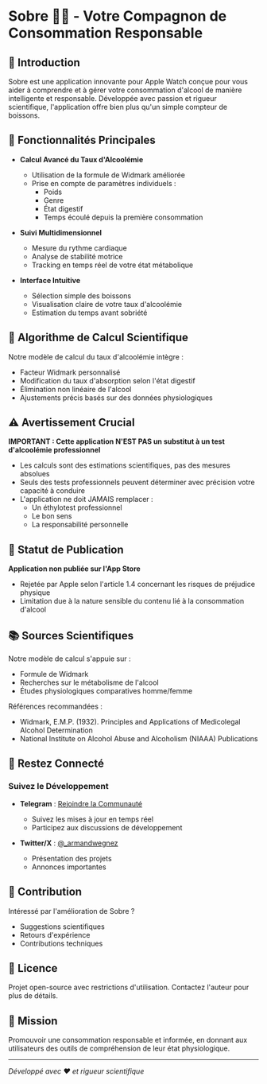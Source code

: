 # Sobre 🍺📱 - Votre Compagnon de Consommation Responsable

## 🌟 Introduction

Sobre est une application innovante pour Apple Watch conçue pour vous aider à comprendre et à gérer votre consommation d'alcool de manière intelligente et responsable. Développée avec passion et rigueur scientifique, l'application offre bien plus qu'un simple compteur de boissons.

## 🔬 Fonctionnalités Principales

- **Calcul Avancé du Taux d'Alcoolémie**

  - Utilisation de la formule de Widmark améliorée
  - Prise en compte de paramètres individuels :
    - Poids
    - Genre
    - État digestif
    - Temps écoulé depuis la première consommation

- **Suivi Multidimensionnel**

  - Mesure du rythme cardiaque
  - Analyse de stabilité motrice
  - Tracking en temps réel de votre état métabolique

- **Interface Intuitive**
  - Sélection simple des boissons
  - Visualisation claire de votre taux d'alcoolémie
  - Estimation du temps avant sobriété

## 🧠 Algorithme de Calcul Scientifique

Notre modèle de calcul du taux d'alcoolémie intègre :

- Facteur Widmark personnalisé
- Modification du taux d'absorption selon l'état digestif
- Élimination non linéaire de l'alcool
- Ajustements précis basés sur des données physiologiques

## ⚠️ Avertissement Crucial

**IMPORTANT : Cette application N'EST PAS un substitut à un test d'alcoolémie professionnel**

- Les calculs sont des estimations scientifiques, pas des mesures absolues
- Seuls des tests professionnels peuvent déterminer avec précision votre capacité à conduire
- L'application ne doit JAMAIS remplacer :
  - Un éthylotest professionnel
  - Le bon sens
  - La responsabilité personnelle

## 🚫 Statut de Publication

**Application non publiée sur l'App Store**

- Rejetée par Apple selon l'article 1.4 concernant les risques de préjudice physique
- Limitation due à la nature sensible du contenu lié à la consommation d'alcool

## 📚 Sources Scientifiques

Notre modèle de calcul s'appuie sur :

- Formule de Widmark
- Recherches sur le métabolisme de l'alcool
- Études physiologiques comparatives homme/femme

Références recommandées :

- Widmark, E.M.P. (1932). Principles and Applications of Medicolegal Alcohol Determination
- National Institute on Alcohol Abuse and Alcoholism (NIAAA) Publications

## 🔗 Restez Connecté

### Suivez le Développement

- **Telegram** : [Rejoindre la Communauté](https://t.me/+Nspah7lRUggzMzA0)

  - Suivez les mises à jour en temps réel
  - Participez aux discussions de développement

- **Twitter/X** : [@\_armandwegnez](https://x.com/_armandwegnez)
  - Présentation des projets
  - Annonces importantes

## 🤝 Contribution

Intéressé par l'amélioration de Sobre ?

- Suggestions scientifiques
- Retours d'expérience
- Contributions techniques

## 📜 Licence

Projet open-source avec restrictions d'utilisation. Contactez l'auteur pour plus de détails.

## 🎯 Mission

Promouvoir une consommation responsable et informée, en donnant aux utilisateurs des outils de compréhension de leur état physiologique.

---

_Développé avec ❤️ et rigueur scientifique_

